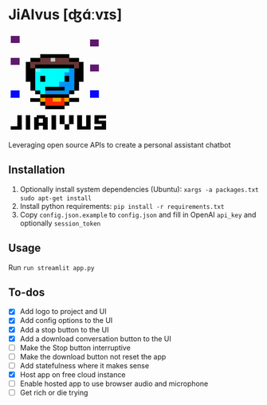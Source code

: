 # JiAIvus [ʤɑ́ːvɪs]

<img src="logo.png" height=200 width=200>


Leveraging open source APIs to create a personal assistant chatbot

## Installation

1. Optionally install system dependencies (Ubuntu): `xargs -a packages.txt sudo apt-get install` 
2. Install python requirements: `pip install -r requirements.txt`
3. Copy `config.json.example` to `config.json` and fill in OpenAI `api_key` and optionally `session_token`

## Usage

Run `run streamlit app.py`

## To-dos

- [x] Add logo to project and UI
- [x] Add config options to the UI
- [x] Add a stop button to the UI
- [x] Add a download conversation button to the UI
- [ ] Make the Stop button interruptive
- [ ] Make the download button not reset the app
- [ ] Add statefulness where it makes sense
- [x] Host app on free cloud instance
- [ ] Enable hosted app to use browser audio and microphone
- [ ] Get rich or die trying